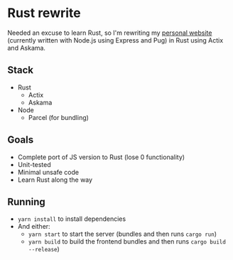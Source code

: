 # Rust rewrite

Needed an excuse to learn Rust, so I'm rewriting my [personal website](https://clarke.gg) (currently written with Node.js using Express and Pug) in Rust using Actix and Askama.

## Stack
- Rust
    - Actix
    - Askama
- Node
    - Parcel (for bundling)

## Goals
- Complete port of JS version to Rust (lose 0 functionality)
- Unit-tested
- Minimal unsafe code
- Learn Rust along the way

## Running
- `yarn install` to install dependencies
- And either:
    - `yarn start` to start the server (bundles and then runs `cargo run`)
    - `yarn build` to build the frontend bundles and then runs `cargo build --release`)
